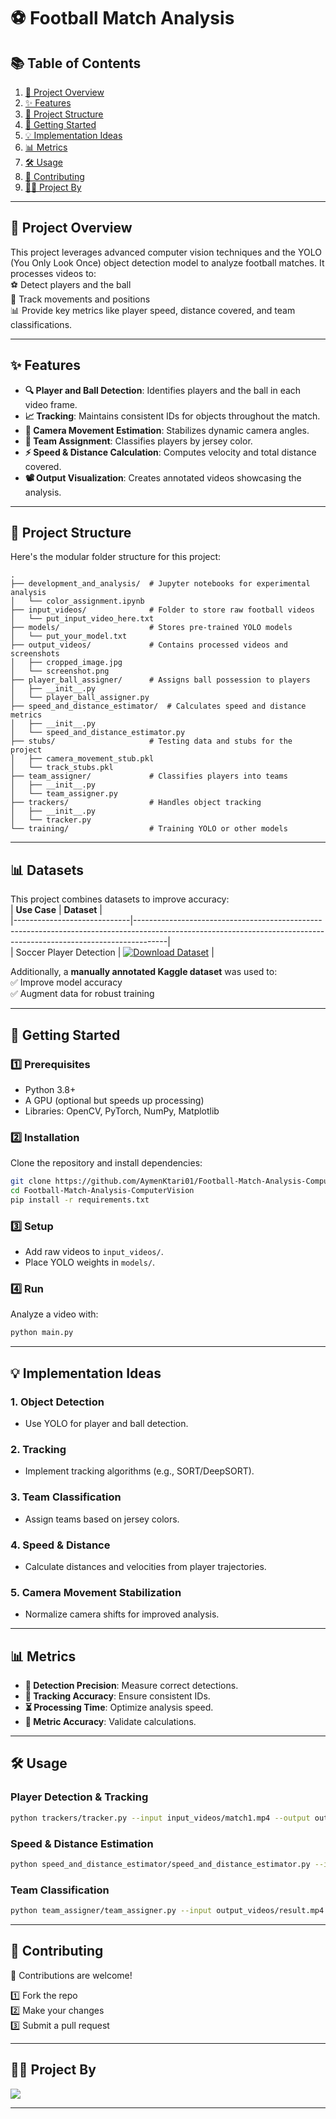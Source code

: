 # **⚽ Football Match Analysis**

## **📚 Table of Contents**

1. [📖 Project Overview](#project-overview)
2. [✨ Features](#features)
3. [📂 Project Structure](#project-structure)
4. [🚀 Getting Started](#getting-started)
5. [💡 Implementation Ideas](#implementation-ideas)
6. [📊 Metrics](#metrics)
7. [🛠️ Usage](#usage)
8. [🤝 Contributing](#contributing)
9. [🧑‍💻 Project By](#project-by)

---

## **📖 Project Overview**

This project leverages advanced computer vision techniques and the YOLO (You Only Look Once) object detection model to analyze football matches. It processes videos to:  
⚽ Detect players and the ball  
📍 Track movements and positions  
📊 Provide key metrics like player speed, distance covered, and team classifications.

---

## **✨ Features**

- **🔍 Player and Ball Detection**: Identifies players and the ball in each video frame.
- **📈 Tracking**: Maintains consistent IDs for objects throughout the match.
- **🎥 Camera Movement Estimation**: Stabilizes dynamic camera angles.
- **🔵 Team Assignment**: Classifies players by jersey color.
- **⚡ Speed & Distance Calculation**: Computes velocity and total distance covered.
- **📽️ Output Visualization**: Creates annotated videos showcasing the analysis.

---

## **📂 Project Structure**

Here's the modular folder structure for this project:

```plaintext
.
├── development_and_analysis/  # Jupyter notebooks for experimental analysis
│   └── color_assignment.ipynb
├── input_videos/              # Folder to store raw football videos
│   └── put_input_video_here.txt
├── models/                    # Stores pre-trained YOLO models
│   └── put_your_model.txt
├── output_videos/             # Contains processed videos and screenshots
│   ├── cropped_image.jpg
│   └── screenshot.png
├── player_ball_assigner/      # Assigns ball possession to players
│   ├── __init__.py
│   └── player_ball_assigner.py
├── speed_and_distance_estimator/  # Calculates speed and distance metrics
│   ├── __init__.py
│   └── speed_and_distance_estimator.py
├── stubs/                     # Testing data and stubs for the project
│   ├── camera_movement_stub.pkl
│   └── track_stubs.pkl
├── team_assigner/             # Classifies players into teams
│   ├── __init__.py
│   └── team_assigner.py
├── trackers/                  # Handles object tracking
│   ├── __init__.py
│   └── tracker.py
└── training/                  # Training YOLO or other models
```

---

## **📊 Datasets**

This project combines datasets to improve accuracy:  
| **Use Case** | **Dataset** |  
|-----------------------------|--------------------------------------------------------------------------------------------------------------------------------------------------------------------|  
| Soccer Player Detection | [![Download Dataset](https://app.roboflow.com/images/download-dataset-badge.svg)](https://universe.roboflow.com/roboflow-jvuqo/football-players-detection-3zvbc) |

Additionally, a **manually annotated Kaggle dataset** was used to:  
✅ Improve model accuracy  
✅ Augment data for robust training

---

## **🚀 Getting Started**

### **1️⃣ Prerequisites**

- Python 3.8+
- A GPU (optional but speeds up processing)
- Libraries: OpenCV, PyTorch, NumPy, Matplotlib

### **2️⃣ Installation**

Clone the repository and install dependencies:

```bash
git clone https://github.com/AymenKtari01/Football-Match-Analysis-ComputerVision.git
cd Football-Match-Analysis-ComputerVision
pip install -r requirements.txt
```

### **3️⃣ Setup**

- Add raw videos to `input_videos/`.
- Place YOLO weights in `models/`.

### **4️⃣ Run**

Analyze a video with:

```bash
python main.py
```

---

## **💡 Implementation Ideas**

### **1. Object Detection**

- Use YOLO for player and ball detection.

### **2. Tracking**

- Implement tracking algorithms (e.g., SORT/DeepSORT).

### **3. Team Classification**

- Assign teams based on jersey colors.

### **4. Speed & Distance**

- Calculate distances and velocities from player trajectories.

### **5. Camera Movement Stabilization**

- Normalize camera shifts for improved analysis.

---

## **📊 Metrics**

- **🎯 Detection Precision**: Measure correct detections.
- **🏃 Tracking Accuracy**: Ensure consistent IDs.
- **⏳ Processing Time**: Optimize analysis speed.
- **📏 Metric Accuracy**: Validate calculations.

---

## **🛠️ Usage**

### **Player Detection & Tracking**

```bash
python trackers/tracker.py --input input_videos/match1.mp4 --output output_videos/result.mp4
```

### **Speed & Distance Estimation**

```bash
python speed_and_distance_estimator/speed_and_distance_estimator.py --input output_videos/result.mp4
```

### **Team Classification**

```bash
python team_assigner/team_assigner.py --input output_videos/result.mp4
```

---

## **🤝 Contributing**

🤗 Contributions are welcome!

1️⃣ Fork the repo  
2️⃣ Make your changes  
3️⃣ Submit a pull request

---

## **🧑‍💻 Project By**

<a href="https://github.com/AymenKtari01/Football-Match-Analysis-ComputerVision/graphs/contributors">
    <img src="https://contrib.rocks/image?repo=AymenKtari01/Football-Match-Analysis-ComputerVision" />
</a>

---

